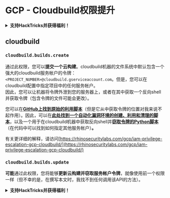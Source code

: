 # GCP - Cloudbuild权限提升

<details>

<summary><strong>支持HackTricks并获得福利！</strong></summary>

* 如果您想在HackTricks中看到您的公司广告，或者如果您想访问PEASS的最新版本或下载PDF格式的HackTricks，请查看[**SUBSCRIPTION PLANS**](https://github.com/sponsors/carlospolop)！
* 获取[**官方PEASS和HackTricks周边产品**](https://peass.creator-spring.com)
* 发现[**PEASS Family**](https://opensea.io/collection/the-peass-family)，我们的独家[**NFTs**](https://opensea.io/collection/the-peass-family)收藏品
* **加入** 💬 [**Discord群组**](https://discord.gg/hRep4RUj7f) 或者 [**Telegram群组**](https://t.me/peass) 或者 **关注**我的 **Twitter** 🐦 [**@carlospolopm**](https://twitter.com/carlospolopm)**.**
* **通过向** [**HackTricks**](https://github.com/carlospolop/hacktricks) **和** [**HackTricks Cloud**](https://github.com/carlospolop/hacktricks-cloud) **github仓库提交PR来分享您的黑客技巧。**

</details>

## cloudbuild

### `cloudbuild.builds.create`

通过此权限，您可以**提交一个云构建**。cloudbuild机器的文件系统中默认包含一个强大的cloudbuild服务帐户的令牌：`<PROJECT_NUMBER>@cloudbuild.gserviceaccount.com`。但是，您可以在cloudbuild配置中指定项目中的任何服务帐户。\
因此，您可以让机器将令牌外泄到您的服务器上，或者在其中获取一个反向shell并获取令牌（包含令牌的文件可能会更改）。

您可以在[**GitHub上找到原始的利用脚本**](https://github.com/RhinoSecurityLabs/GCP-IAM-Privilege-Escalation/blob/master/ExploitScripts/cloudbuild.builds.create.py)（但是它从中获取令牌的位置对我来说不起作用）。因此，可以在[**此处找到一个自动化漏洞环境的创建、利用和清理的脚本**](https://github.com/carlospolop/gcp\_privesc\_scripts/blob/main/tests/f-cloudbuild.builds.create.sh)，以及一个用于在cloudbuild机器中获取反向shell并[**窃取令牌的Python脚本**](https://github.com/carlospolop/gcp\_privesc\_scripts/blob/main/tests/f-cloudbuild.builds.create.py)（在代码中可以找到如何指定其他服务帐户）**。**

有关更详细的解释，请访问[https://rhinosecuritylabs.com/gcp/iam-privilege-escalation-gcp-cloudbuild/](https://rhinosecuritylabs.com/gcp/iam-privilege-escalation-gcp-cloudbuild/)

### `cloudbuild.builds.update`

**可能**通过此权限，您将能够**更新云构建并窃取服务帐户令牌**，就像使用前一个权限一样（但不幸的是，在撰写本文时，我找不到任何调用该API的方法）。

<details>

<summary><strong>支持HackTricks并获得福利！</strong></summary>

* 如果您想在HackTricks中看到您的公司广告，或者如果您想访问PEASS的最新版本或下载PDF格式的HackTricks，请查看[**SUBSCRIPTION PLANS**](https://github.com/sponsors/carlospolop)！
* 获取[**官方PEASS和HackTricks周边产品**](https://peass.creator-spring.com)
* 发现[**PEASS Family**](https://opensea.io/collection/the-peass-family)，我们的独家[**NFTs**](https://opensea.io/collection/the-peass-family)收藏品
* **加入** 💬 [**Discord群组**](https://discord.gg/hRep4RUj7f) 或者 [**Telegram群组**](https://t.me/peass) 或者 **关注**我的 **Twitter** 🐦 [**@carlospolopm**](https://twitter.com/carlospolopm)**.**
* **通过向** [**HackTricks**](https://github.com/carlospolop/hacktricks) **和** [**HackTricks Cloud**](https://github.com/carlospolop/hacktricks-cloud) **github仓库提交PR来分享您的黑客技巧。**

</details>
